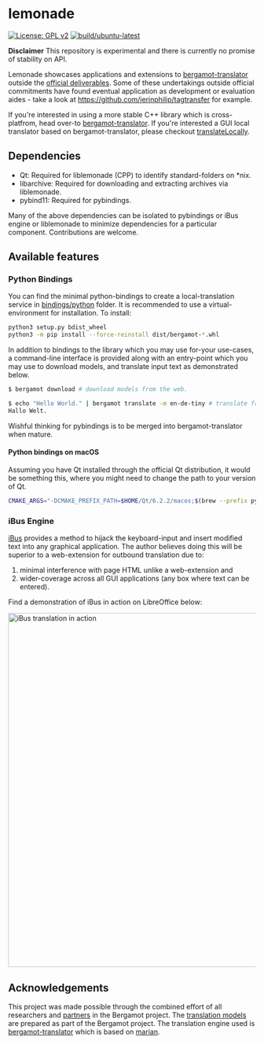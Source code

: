 # lemonade

[![License: GPL v2](https://img.shields.io/badge/License-GPL%20v2-blue.svg)](https://www.gnu.org/licenses/old-licenses/gpl-2.0.en.html) 
[![build/ubuntu-latest](https://github.com/jerinphilip/lemonade/actions/workflows/main.yml/badge.svg)](./.github/workflows/main.yml)

**Disclaimer** This repository is experimental and there is currently no
promise of stability on API. 

Lemonade showcases applications and extensions to
[bergamot-translator](https://github.com/browsermt/bergamot-translator) outside
the [official deliverables](https://browser.mt/deliverables). Some of these
undertakings outside official commitments have found eventual application 
as development or evaluation aides - take a look at
https://github.com/jerinphilip/tagtransfer for example.

If you're interested in using a more stable C++ library which is
cross-platfrom, head over-to [bergamot-translator](https://github.com/browsermt/bergamot-translator). If
you're interested a GUI local translator based on bergamot-translator, please
checkout [translateLocally](https://github.com/XapaJIaMnu/translateLocally).

## Dependencies

- Qt: Required for liblemonade (CPP) to identify standard-folders on \*nix.
- libarchive: Required for downloading and extracting archives via liblemonade.
- pybind11: Required for pybindings.

Many of the above dependencies can be isolated to pybindings or iBus engine or
liblemonade to minimize dependencies for a particular component. Contributions
are welcome.

## Available features

### Python Bindings

You can find the minimal python-bindings to create a local-translation service
in [bindings/python](./bindings/python) folder. 
It is recommended to use a virtual-environment for installation. To install:

```bash
python3 setup.py bdist_wheel
python3 -m pip install --force-reinstall dist/bergamot-*.whl
```

In addition to bindings to the library which you may use for-your use-cases, a
command-line interface is provided along with an entry-point which you may use
to download models, and translate input text as demonstrated below.

```bash
$ bergamot download # download models from the web.

$ echo "Hello World." | bergamot translate -m en-de-tiny # translate from stdin
Hallo Welt.

```

Wishful thinking for pybindings is to be merged into bergamot-translator when
mature.

#### Python bindings on macOS

Assuming you have Qt installed through the official Qt distribution, it would
be something this, where you might need to change the path to your version of
Qt.

```sh
CMAKE_ARGS="-DCMAKE_PREFIX_PATH=$HOME/Qt/6.2.2/macos;$(brew --prefix pybind11)" pip3 install path/to/lemonade
```

### iBus Engine

[iBus](https://en.wikipedia.org/wiki/Intelligent_Input_Bus) provides a method
to hijack the keyboard-input and insert modified text into any graphical
application. The author believes doing this will be superior to a web-extension for 
outbound translation due to:

1. minimal interference with page HTML unlike a web-extension and
2. wider-coverage across all GUI applications (any box where text can be entered).

Find a demonstration of iBus in action on LibreOffice below:

<img src="https://user-images.githubusercontent.com/727292/147887982-690f5a65-ad8c-4743-8035-56f7e4f4a6b2.gif" width=720 alt="iBus translation in action"/>

## Acknowledgements

This project was made possible through the combined effort of all researchers
and [partners](https://browser.mt/partners/) in the Bergamot project. The
[translation models](https://github.com/browsermt/students) are prepared as
part of the Bergamot project. The translation engine used is
[bergamot-translator](https://github.com/browsermt/bergamot-translator) which
is based on [marian](https://github.com/marian-nmt/marian-dev).


